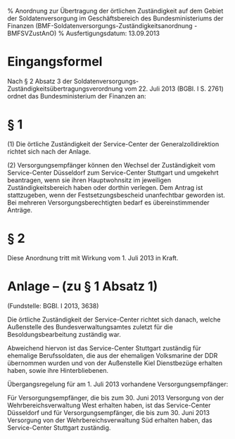 % Anordnung zur Übertragung der örtlichen Zuständigkeit auf dem Gebiet der Soldatenversorgung im Geschäftsbereich des Bundesministeriums der Finanzen  (BMF-Soldatenversorgungs-Zuständigkeitsanordnung - BMFSVZustAnO)
% Ausfertigungsdatum: 13.09.2013
 
# Eingangsformel

Nach § 2 Absatz 3 der Soldatenversorgungs-Zuständigkeitsübertragungsverordnung vom 22. Juli 2013 (BGBl. I S. 2761) ordnet das Bundesministerium der Finanzen an:

# § 1

(1) Die örtliche Zuständigkeit der Service-Center der Generalzolldirektion richtet sich nach der Anlage.

(2) Versorgungsempfänger können den Wechsel der Zuständigkeit vom Service-Center Düsseldorf zum Service-Center Stuttgart und umgekehrt beantragen, wenn sie ihren Hauptwohnsitz im jeweiligen Zuständigkeitsbereich haben oder dorthin verlegen. Dem Antrag ist stattzugeben, wenn der Festsetzungsbescheid unanfechtbar geworden ist. Bei mehreren Versorgungsberechtigten bedarf es übereinstimmender Anträge.

# § 2

Diese Anordnung tritt mit Wirkung vom 1. Juli 2013 in Kraft.

# Anlage – (zu § 1 Absatz 1)

(Fundstelle: BGBl. I 2013, 3638)

Die örtliche Zuständigkeit der Service-Center richtet sich danach, welche Außenstelle des Bundesverwaltungsamtes zuletzt für die Besoldungsbearbeitung zuständig war.   

Abweichend hiervon ist das Service-Center Stuttgart zuständig für ehemalige Berufssoldaten, die aus der ehemaligen Volksmarine der DDR übernommen wurden und von der Außenstelle Kiel Dienstbezüge erhalten haben, sowie ihre Hinterbliebenen.

Übergangsregelung für am 1. Juli 2013 vorhandene Versorgungsempfänger:

Für Versorgungsempfänger, die bis zum 30. Juni 2013 Versorgung von der Wehrbereichsverwaltung West erhalten haben, ist das Service-Center Düsseldorf und für Versorgungsempfänger, die bis zum 30. Juni 2013 Versorgung von der Wehrbereichsverwaltung Süd erhalten haben, das Service-Center Stuttgart zuständig.
